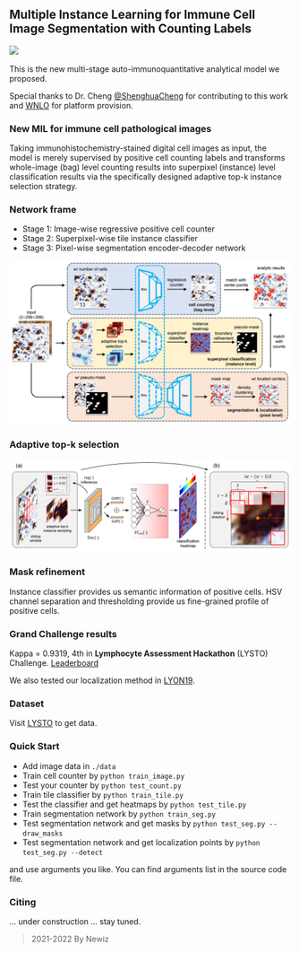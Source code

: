 ## Multiple Instance Learning for Immune Cell Image Segmentation with Counting Labels

<a href="https://pytorch.org/"><img src="https://img.shields.io/badge/PyTorch-v1.7.0-red.svg?logo=PyTorch&style=for-the-badge" /></a>

This is the new multi-stage auto-immunoquantitative analytical model we proposed. 

Special thanks to Dr. Cheng [@ShenghuaCheng](https://github.com/ShenghuaCheng) for contributing to this work 
and [WNLO](http://wnlo.hust.edu.cn/) for platform provision. 

### New MIL for immune cell pathological images

Taking immunohistochemistry-stained digital cell images as input, the model is merely supervised by positive cell counting labels and transforms whole-image (bag) level counting results into superpixel (instance) level classification results via the specifically designed adaptive top-k instance selection strategy.

### Network frame

- Stage 1: Image-wise regressive positive cell counter
- Stage 2: Superpixel-wise tile instance classifier
- Stage 3: Pixel-wise segmentation encoder-decoder network

![](figures/network_frame.png)

### Adaptive top-k selection

![](figures/topk.png)

### Mask refinement

Instance classifier provides us semantic information of positive cells. 
HSV channel separation and thresholding provide us fine-grained profile of positive cells.

### Grand Challenge results

Kappa = 0.9319, 4th in **Lymphocyte Assessment Hackathon** (LYSTO) Challenge. [Leaderboard](https://lysto.grand-challenge.org/evaluation/challenge/leaderboard/)

We also tested our localization method in [LYON19](https://lyon19.grand-challenge.org/). 

### Dataset

Visit [LYSTO](https://lysto.grand-challenge.org/) to get data.

### Quick Start

- Add image data in `./data`
- Train cell counter by `python train_image.py`
- Test your counter by `python test_count.py`
- Train tile classifier by `python train_tile.py`
- Test the classifier and get heatmaps by `python test_tile.py`
- Train segmentation network by `python train_seg.py`
- Test segmentation network and get masks by `python test_seg.py --draw_masks`
- Test segmentation network and get localization points by `python test_seg.py --detect`

and use arguments you like. You can find arguments list in the source code file. 

### Citing

... under construction ... stay tuned. 

> 2021-2022 By Newiz
